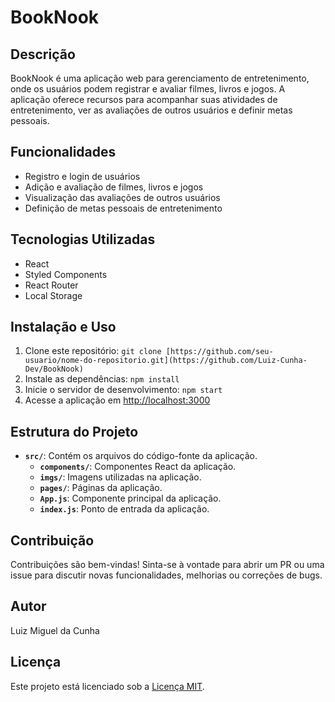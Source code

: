 # BookNook

## Descrição
BookNook é uma aplicação web para gerenciamento de entretenimento, onde os usuários podem registrar e avaliar filmes, livros e jogos. A aplicação oferece recursos para acompanhar suas atividades de entretenimento, ver as avaliações de outros usuários e definir metas pessoais.

## Funcionalidades
- Registro e login de usuários
- Adição e avaliação de filmes, livros e jogos
- Visualização das avaliações de outros usuários
- Definição de metas pessoais de entretenimento

## Tecnologias Utilizadas
- React
- Styled Components
- React Router
- Local Storage

## Instalação e Uso
1. Clone este repositório: `git clone [https://github.com/seu-usuario/nome-do-repositorio.git](https://github.com/Luiz-Cunha-Dev/BookNook)`
2. Instale as dependências: `npm install`
3. Inicie o servidor de desenvolvimento: `npm start`
4. Acesse a aplicação em [http://localhost:3000](http://localhost:3000)

## Estrutura do Projeto
- **`src/`**: Contém os arquivos do código-fonte da aplicação.
  - **`components/`**: Componentes React da aplicação.
  - **`imgs/`**: Imagens utilizadas na aplicação.
  - **`pages/`**: Páginas da aplicação.
  - **`App.js`**: Componente principal da aplicação.
  - **`index.js`**: Ponto de entrada da aplicação.

## Contribuição
Contribuições são bem-vindas! Sinta-se à vontade para abrir um PR ou uma issue para discutir novas funcionalidades, melhorias ou correções de bugs.

## Autor
Luiz Miguel da Cunha

## Licença
Este projeto está licenciado sob a [Licença MIT](https://opensource.org/licenses/MIT).

